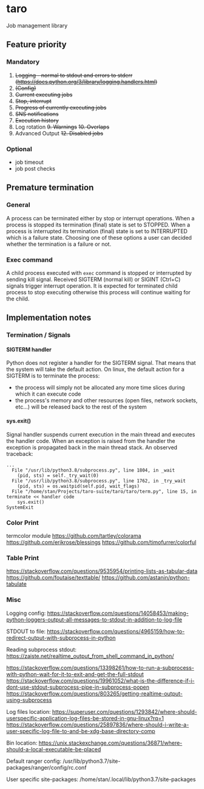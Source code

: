 # taro
Job management library

## Feature priority
### Mandatory
1. ~~Logging - normal to stdout and errors to stderr (https://docs.python.org/3/library/logging.handlers.html)~~
2. ~~(Config)~~
3. ~~Current executing jobs~~
4. ~~Stop, interrupt~~
5. ~~Progress of currently executing jobs~~
6. ~~SNS notifications~~
7. ~~Execution history~~
8. Log rotation
~~9. Warnings~~
~~10. Overlaps~~
11. Advanced Output
~~12. Disabled jobs~~

### Optional
- job timeout
- job post checks

## Premature termination
### General
A process can be terminated either by stop or interrupt operations.
When a process is stopped its termination (final) state is set to STOPPED.
When a process is interrupted its termination (final) state is set to INTERRUPTED which is a failure state.
Choosing one of these options a user can decided whether the termination is a failure or not.

### Exec command
A child process executed with `exec` command is stopped or interrupted by sending kill signal.
Received SIGTERM (normal kill) or SIGINT (Ctrl+C) signals trigger interrupt operation.
It is expected for terminated child process to stop executing otherwise this process will continue waiting for the child.

## Implementation notes

### Termination / Signals
#### SIGTERM handler
Python does not register a handler for the SIGTERM signal. That means that the system will take the default action.
On linux, the default action for a SIGTERM is to terminate the process:
 - the process will simply not be allocated any more time slices during which it can execute code
 - the process's memory and other resources (open files, network sockets, etc...) will be released back to the rest of the system

#### sys.exit()
Signal handler suspends current execution in the main thread and executes the handler code. When an exception is raised from the handler
the exception is propagated back in the main thread stack. An observed traceback:
```
...
  File "/usr/lib/python3.8/subprocess.py", line 1804, in _wait
    (pid, sts) = self._try_wait(0)
  File "/usr/lib/python3.8/subprocess.py", line 1762, in _try_wait
    (pid, sts) = os.waitpid(self.pid, wait_flags)
  File "/home/stan/Projects/taro-suite/taro/taro/term.py", line 15, in terminate << handler code
    sys.exit()
SystemExit
```

### Color Print
termcolor module
https://github.com/tartley/colorama
https://github.com/erikrose/blessings
https://github.com/timofurrer/colorful

### Table Print
https://stackoverflow.com/questions/9535954/printing-lists-as-tabular-data
https://github.com/foutaise/texttable/
https://github.com/astanin/python-tabulate

### Misc

Logging config: https://stackoverflow.com/questions/14058453/making-python-loggers-output-all-messages-to-stdout-in-addition-to-log-file

STDOUT to file: https://stackoverflow.com/questions/4965159/how-to-redirect-output-with-subprocess-in-python

Reading subprocess stdout:
https://zaiste.net/realtime_output_from_shell_command_in_python/

https://stackoverflow.com/questions/13398261/how-to-run-a-subprocess-with-python-wait-for-it-to-exit-and-get-the-full-stdout
https://stackoverflow.com/questions/19961052/what-is-the-difference-if-i-dont-use-stdout-subprocess-pipe-in-subprocess-popen
https://stackoverflow.com/questions/803265/getting-realtime-output-using-subprocess

Log files location:
https://superuser.com/questions/1293842/where-should-userspecific-application-log-files-be-stored-in-gnu-linux?rq=1
https://stackoverflow.com/questions/25897836/where-should-i-write-a-user-specific-log-file-to-and-be-xdg-base-directory-comp

Bin location:
https://unix.stackexchange.com/questions/36871/where-should-a-local-executable-be-placed

Default ranger config:
/usr/lib/python3.7/site-packages/ranger/config/rc.conf

User specific site-packages:
/home/stan/.local/lib/python3.7/site-packages